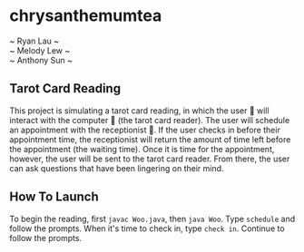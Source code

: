 # chrysanthemumtea

~ Ryan Lau ~ \
~ Melody Lew ~ \
~ Anthony Sun ~

## Tarot Card Reading

This project is simulating a tarot card reading, in which the user 👤 will interact
with the computer 🔮 (the tarot card reader). The user will schedule an appointment
with the receptionist 🐧. If the user checks in before their appointment time, the
receptionist will return the amount of time left before the appointment (the waiting time).
Once it is time for the appointment, however, the user will be sent to the tarot card reader.
From there, the user can ask questions that have been lingering on their mind.

## How To Launch

To begin the reading, first `javac Woo.java`, then `java Woo`. Type `schedule`
and follow the prompts. When it's time to check in, type `check in`. Continue to
follow the prompts.
